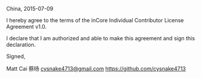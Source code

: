 China, 2015-07-09

I hereby agree to the terms of the inCore Individual Contributor License
Agreement v1.0.

I declare that I am authorized and able to make this agreement and sign this
declaration.

Signed,

Matt Cai 蔡旸 cysnake4713@gmail.com https://github.com/cysnake4713
